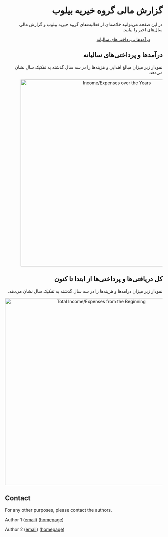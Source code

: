 <h1 dir = "rtl">
گزارش مالی گروه خیریه بیلوب
</h1>

<p dir ="rtl">
در این صفحه می‌توانید خلاصه‌ای از فعالیت‌های گروه خیریه بیلوب و گزارش مالی سال‌های اخیر را بیابید.
</p>

<ul dir ="rtl">

<a href="#YearlyIncome" title="Link: #YearlyIncome">
درآمدها و پرداختی‌های سالیانه
</a>
</ul>

<h2 dir = "rtl" name="YearlyIncome">
درآمدها و پرداختی‌های سالیانه
</h2>
<p dir ="rtl">
نمودار زیر میزان مبالغ اهدایی و هزینه‌ها را در سه سال گذشته به تفکیک سال نشان می‌دهد.
</p>

<div style="margin-left:50px;">
    <a href="https://plot.ly/~arashmidos/95/" target="_blank" title="Income/Expenses over the Years" style="display: block; text-align: center;"><img src="https://plot.ly/~arashmidos/95.png" alt="Income/Expenses over the Years" style="max-width: 100%;width: 600px;"  width="600" onerror="this.onerror=null;this.src='https://plot.ly/404.png';" /></a>
    <script data-plotly="arashmidos:95"  src="https://plot.ly/embed.js" async></script>
</div>



<h2 dir = "rtl">
کل دریافتی‌ها و پرداختی‌ها از ابتدا تا کنون
</h2>
<p dir ="rtl">
نمودار زیر میزان درآمدها و هزینه‌ها را در سه سال گذشته به تفکیک سال نشان می‌دهد.
</p>

<div>
    <a href="https://plot.ly/~arashmidos/103/" target="_blank" title="Total Income/Expenses from the Beginning" style="display: block; text-align: center;"><img src="https://plot.ly/~arashmidos/103.png" alt="Total Income/Expenses from the Beginning" style="max-width: 100%;width: 600px;"  width="600" onerror="this.onerror=null;this.src='https://plot.ly/404.png';" /></a>
    <script data-plotly="arashmidos:103"  src="https://plot.ly/embed.js" async></script>
</div>




Contact
-------
For any other purposes, please contact the authors.

Author 1
([email](mailto:first[dot]last[at]epfl[dot]ch))
([homepage](http://google.com))

Author 2
([email](mailto:first2[dot]last2[at]epfl[dot]ch))
([homepage](http://google.com))

